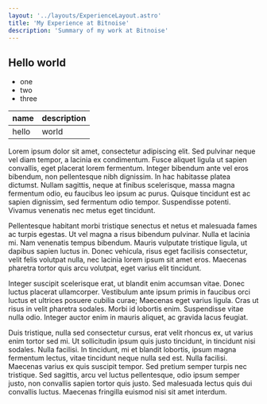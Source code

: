 ```yaml
---
layout: '../layouts/ExperienceLayout.astro'
title: 'My Experience at Bitnoise'
description: 'Summary of my work at Bitnoise'
---
```


## Hello world

- one
- two
- three

| name  | description |
| ----- | ----------- |
| hello | world       |

Lorem ipsum dolor sit amet, consectetur adipiscing elit. Sed pulvinar neque vel diam tempor, a lacinia ex condimentum. Fusce aliquet ligula ut sapien convallis, eget placerat lorem fermentum. Integer bibendum ante vel eros bibendum, non pellentesque nibh dignissim. In hac habitasse platea dictumst. Nullam sagittis, neque at finibus scelerisque, massa magna fermentum odio, eu faucibus leo ipsum ac purus. Quisque tincidunt est ac sapien dignissim, sed fermentum odio tempor. Suspendisse potenti. Vivamus venenatis nec metus eget tincidunt.

Pellentesque habitant morbi tristique senectus et netus et malesuada fames ac turpis egestas. Ut vel magna a risus bibendum pulvinar. Nulla et lacinia mi. Nam venenatis tempus bibendum. Mauris vulputate tristique ligula, ut dapibus sapien luctus in. Donec vehicula, risus eget facilisis consectetur, velit felis volutpat nulla, nec lacinia lorem ipsum sit amet eros. Maecenas pharetra tortor quis arcu volutpat, eget varius elit tincidunt.

Integer suscipit scelerisque erat, ut blandit enim accumsan vitae. Donec luctus placerat ullamcorper. Vestibulum ante ipsum primis in faucibus orci luctus et ultrices posuere cubilia curae; Maecenas eget varius ligula. Cras ut risus in velit pharetra sodales. Morbi id lobortis enim. Suspendisse vitae nulla odio. Integer auctor enim in mauris aliquet, ac gravida lacus feugiat.

Duis tristique, nulla sed consectetur cursus, erat velit rhoncus ex, ut varius enim tortor sed mi. Ut sollicitudin ipsum quis justo tincidunt, in tincidunt nisi sodales. Nulla facilisi. In tincidunt, mi et blandit lobortis, ipsum magna fermentum lectus, vitae tincidunt neque nulla sed est. Nulla facilisi. Maecenas varius ex quis suscipit tempor. Sed pretium semper turpis nec tristique. Sed sagittis, arcu vel luctus pellentesque, odio ipsum semper justo, non convallis sapien tortor quis justo. Sed malesuada lectus quis dui convallis luctus. Maecenas fringilla euismod nisi sit amet interdum.
